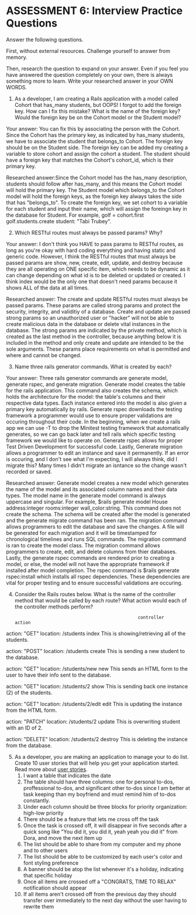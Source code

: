# ASSESSMENT 6: Interview Practice Questions

Answer the following questions.

First, without external resources. Challenge yourself to answer from memory.

Then, research the question to expand on your answer. Even if you feel you have answered the question completely on your own, there is always something more to learn. Write your researched answer in your OWN WORDS.

1. As a developer, I am creating a Rails application with a model called Cohort that has_many students, but OOPS! I forgot to add the foreign key. How can I fix this mistake? What is the name of the foreign key? Would the foreign key be on the Cohort model or the Student model?

Your answer: You can fix this by associating the person with the Cohort. Since the Cohort has the primary key, as indicated by has_many students, we have to associate the student that belongs_to Cohort. The foreign key should be on the Student side. The foreign key can be added my creating a variable to store cohort and assign the cohort a student. The student should have a foreign key that matches the Cohort's cohort_id, which is their primary key.

Researched answer:Since the Cohort model has the has_many description, students should follow after has_many, and this means the Cohort model will hold the primary key. The Student model which belongs_to the Cohort model will hold the foreign keys, as the foreign key always takes the side that has "belongs_to". To create the foreign key, we set cohort to a variable for each student and input their name, which will assign the foreingn key in the database for Student. For example, golf = cohort.first golf.students.create student: "Tabi Trubey". 

2. Which RESTful routes must always be passed params? Why?

Your answer: I don't think you HAVE to pass params to RESTful routes, as long as you're okay with hard coding everything and having static and generic code. However, I think the RESTful routes that must always be passed params are show, new, create, edit, update, and destroy because they are all operating on ONE specific item, which needs to be dynamic as it can change depending on what id is to be deleted or updated or created. I think index would be the only one that doesn't need params because it shows ALL of the data at all times. 

Researched answer: The create and update RESTful routes must always be passed params. These params are called strong params and protect the security, integrity, and validitiy of a database. Create and update are passed strong params so an unauthorized user or "hacker" will not be able to create malicious data in the database or delete vital instances in the database. The strong params are indicated by the private method, which is created as the last method in the controller, because anything below it is included in the method and only create and update are intended to be the sole arguments. These params place requirements on what is permitted and where and cannot be changed. 

3. Name three rails generator commands. What is created by each?

Your answer: Three rails generator commands are generate model, generate rspec, and generate migration. Generate model creates the table for the rails application. This command also creates the schema, which holds the architecture for the model: the table's columns and their respective data types. Each instance entered into the model is also given a primary key automatically by rails. Generate rspec downloads the testing framework a programmer would use to ensure proper validations are occuring throughout their code. In the beginning, when we create a rails app we can use -T to drop the Minitest testing framework that automatically generates, so we can go back later and tell rails which specific testing framework we would like to operate on. Generate rspec allows for proper Test Driven Development for successful code. Lastly, Generate migration allows a programmer to edit an instance and save it permanently. If an error is occuring, and I don't see what I'm expecting, I will always think, did I migrate this? Many times I didn't migrate an isntance so the change wasn't recorded or saved.

Researched answer: Generate model creates a new model which generates the name of the model and its associated column names and their data types. The model name in the generate model command is always uppercase and singular. For example, $rails generate model House address:integer rooms:integer wall_color:string. This command does not create the schema. The schema will be created after the model is generated and the generate migrate command has been ran. The migration command allows programmers to edit the database and save the changes. A file will be generated for each migration and it will be timestamped for chronological timelines and runs SQL commands. The migration command is ran to create the model class. The migration command allows programmers to create, edit, and delete columns from thier databases. Lastly, the generate rspec commands are rendered prior to creating a model, or else, the model will not have the appropriate framework if installed after model completion. The rspec command is  $rails generate rspec:install which installs all rspec dependencies. These dependencies are vital for proper testing and to ensure successful validations are occuring. 

4. Consider the Rails routes below. What is the name of the controller method that would be called by each route? What action would each of the controller methods perform?

                                                      controller             action
action: "GET" location: /students                     index                 This is showing/retrieving all of the students.

action: "POST" location: /students                    create                This is sending a new student to the database.

action: "GET" location: /students/new                 new                   This sends an HTML form to the user to have their info sent to the database.

action: "GET" location: /students/2                   show                  This is sending back one instance (2) of the students.

action: "GET" location: /students/2/edit              edit                  This is updating the instance from the HTML form.

action: "PATCH" location: /students/2                 update                This is overwriting student with an ID of 2.

action: "DELETE" location: /students/2                destroy               This is deleting the instance from the database.

5. As a developer, you are making an application to manage your to do list. Create 10 user stories that will help you get your application started. Read more about [user stories](https://www.atlassian.com/agile/project-management/user-stories).
    1. I want a table that indicates the date
    2. The table should have three columns: one for personal to-dos, proffessional to-dos, and significant other to-dos since I am better at task keeping than my boyfriend and must remind him of to-dos constantly. 
    3. Under each column should be three blocks for priority organization: high-low priority
    4. There should be a feature that lets me cross off the task
    5. Once the task is crossed off, it will disappear in five seconds after a quick song like "You did it, you did it, yeah yeah you did it" from Dora, and move the next item up
    6. The list should be able to share from my computer and my phone and to other users
    7. The list should be able to be customized by each user's color and font styling preference 
    8. A banner should be atop the list whenever it's a holiday, indicating that specific holiday
    9. Once all items are crossed off a "CONGRATS, TIME TO RELAX"  notification should appear
    10. If all items aren't crossed off from the previous day they should transfer over immediately to the next day without the user having to rewrite them
